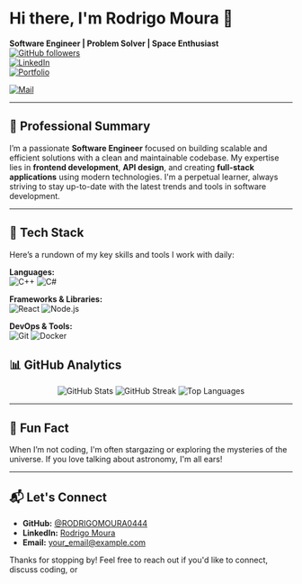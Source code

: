 # Hi there, I'm Rodrigo Moura 👋

**Software Engineer | Problem Solver | Space Enthusiast**  
[![GitHub followers](https://img.shields.io/github/followers/RODRIGOMOURA0444?label=Follow%20Me&style=social)](https://github.com/RODRIGOMOURA0444)  
[![LinkedIn](https://img.shields.io/badge/LinkedIn-Rodrigo%20Moura-blue?logo=linkedin&logoColor=white&style=flat)](https://www.linkedin.com/in/YOUR_LINKEDIN_PROFILE)  
[![Portfolio](https://img.shields.io/badge/Portfolio-Visit%20My%20Site-blueviolet?logo=github&logoColor=white&style=flat)](https://rodrigoferreira.space)

[![Mail](https://img.shields.io/badge/Email-Contact%20Me-red?logo=gmail&logoColor=white&style=flat)](mailto:rodrigo.fmoura04@gmail.com)

---

## 💼 Professional Summary

I’m a passionate **Software Engineer** focused on building scalable and efficient solutions with a clean and maintainable codebase. My expertise lies in **frontend development**, **API design**, and creating **full-stack applications** using modern technologies. I'm a perpetual learner, always striving to stay up-to-date with the latest trends and tools in software development.

---

## 🔧 Tech Stack

Here’s a rundown of my key skills and tools I work with daily:

**Languages:**  
![C++](https://img.shields.io/badge/C++-00599C?style=flat-square&logo=c%2B%2B&logoColor=white)
![C#](https://img.shields.io/badge/C%23-239120?style=flat-square&logo=c-sharp&logoColor=white)


**Frameworks & Libraries:**  
![React](https://img.shields.io/badge/React-20232A?style=flat-square&logo=react&logoColor=61DAFB)
![Node.js](https://img.shields.io/badge/Node.js-339933?style=flat-square&logo=node.js&logoColor=white)


**DevOps & Tools:**  
![Git](https://img.shields.io/badge/Git-F05032?style=flat-square&logo=git&logoColor=white)
![Docker](https://img.shields.io/badge/Docker-2496ED?style=flat-square&logo=docker&logoColor=white)

## 📊 GitHub Analytics

<p align="center">
  <img src="https://github-readme-stats.vercel.app/api?username=RODRIGOMOURA0444&show_icons=true&theme=radical" alt="GitHub Stats" />
  <img src="https://github-readme-streak-stats.herokuapp.com/?user=RODRIGOMOURA0444&theme=radical" alt="GitHub Streak" />
  <img src="https://github-readme-stats.vercel.app/api/top-langs/?username=RODRIGOMOURA0444&layout=compact&theme=radical" alt="Top Languages" />
</p>

---


## 🌌 Fun Fact

When I’m not coding, I'm often stargazing or exploring the mysteries of the universe. If you love talking about astronomy, I'm all ears!

---

## 📬 Let's Connect

- **GitHub:** [@RODRIGOMOURA0444](https://github.com/RODRIGOMOURA0444)
- **LinkedIn:** [Rodrigo Moura]([https://www.linkedin.com/in/YOUR_LINKEDIN_PROFILE](https://www.linkedin.com/in/rodrigo-moura-9692562b4/))
- **Email:** [your_email@example.com](mailto:rodrigo.fmoura04@gmail.com)

Thanks for stopping by! Feel free to reach out if you'd like to connect, discuss coding, or
